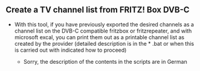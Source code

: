 ## Create a TV channel list from FRITZ! Box DVB-C
- With this tool, if you have previously exported the desired channels as a channel list on the DVB-C compatible fritzbox or fritzrepeater, and with microsoft excal, you can print them out as a printable channel list as created by the provider (detailed description is in the * .bat or when this is carried out with indicated how to proceed)

	- Sorry, the description of the contents in the scripts are in German
